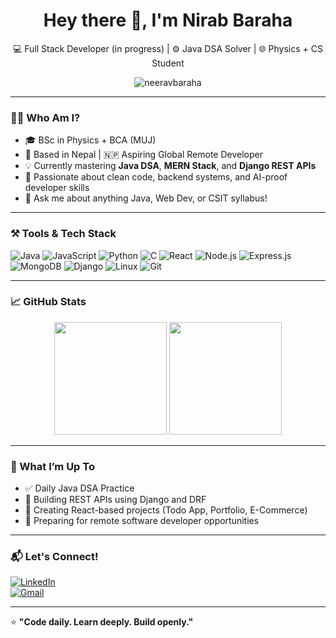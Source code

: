 <h1 align="center">Hey there 👋, I'm Nirab Baraha</h1>
<p align="center">
  💻 Full Stack Developer (in progress) | ⚙️ Java DSA Solver | 🌐 Physics + CS Student
</p>
<p align="center">
  <img src="https://komarev.com/ghpvc/?username=neeravbaraha&label=Profile%20views&color=0e75b6&style=flat" alt="neeravbaraha" />
</p>

---

### 👨‍🎓 Who Am I?

- 🎓 BSc in Physics + BCA (MUJ)  
- 📌 Based in Nepal | 🇳🇵 Aspiring Global Remote Developer  
- 💡 Currently mastering **Java DSA**, **MERN Stack**, and **Django REST APIs**  
- 🧠 Passionate about clean code, backend systems, and AI-proof developer skills  
- 💬 Ask me about anything Java, Web Dev, or CSIT syllabus!



---

### ⚒️ Tools & Tech Stack

![Java](https://img.shields.io/badge/-Java-007396?logo=java)
![JavaScript](https://img.shields.io/badge/-JavaScript-yellow?logo=javascript)
![Python](https://img.shields.io/badge/-Python-3776AB?logo=python)
![C](https://img.shields.io/badge/-C-blue?logo=c)
![React](https://img.shields.io/badge/-React-61DAFB?logo=react)
![Node.js](https://img.shields.io/badge/-Node.js-339933?logo=node.js)
![Express.js](https://img.shields.io/badge/-Express.js-black?logo=express)
![MongoDB](https://img.shields.io/badge/-MongoDB-47A248?logo=mongodb)
![Django](https://img.shields.io/badge/-Django-092E20?logo=django)
![Linux](https://img.shields.io/badge/-Linux-FCC624?logo=linux)
![Git](https://img.shields.io/badge/-Git-F05032?logo=git)

---

### 📈 GitHub Stats

<p align="center">
  <img src="https://github-readme-stats.vercel.app/api?username=neeravbaraha&show_icons=true&theme=tokyonight" height="180px"/>
  <img src="https://github-readme-stats.vercel.app/api/top-langs/?username=neeravbaraha&layout=compact&theme=tokyonight" height="180px"/>
</p>

---

### 📌 What I’m Up To

- ✅ Daily Java DSA Practice
- 🚧 Building REST APIs using Django and DRF
- 💼 Creating React-based projects (Todo App, Portfolio, E-Commerce)
- 🎯 Preparing for remote software developer opportunities

---

### 📬 Let's Connect!

[![LinkedIn](https://img.shields.io/badge/-LinkedIn-0077B5?logo=linkedin&style=flat-square)](https://www.linkedin.com/in/nirab-baraha/)  
[![Gmail](https://img.shields.io/badge/-gmail-D14836?logo=gmail&style=flat-square)](mailto:neeravbaraha07@gmail.com)

---

⭐ **"Code daily. Learn deeply. Build openly."**
